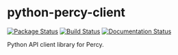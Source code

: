 # python-percy-client

[![Package Status](https://pypi.python.org/pypi/percy)](https://img.shields.io/pypi/v/percy.svg)
[![Build Status](https://travis-ci.org/percy/percy)](https://img.shields.io/travis/percy/percy.svg)
[![Documentation Status](https://readthedocs.org/projects/percy/?badge=latest)](https://readthedocs.org/projects/percy/badge/?version=latest)

Python API client library for Percy.

